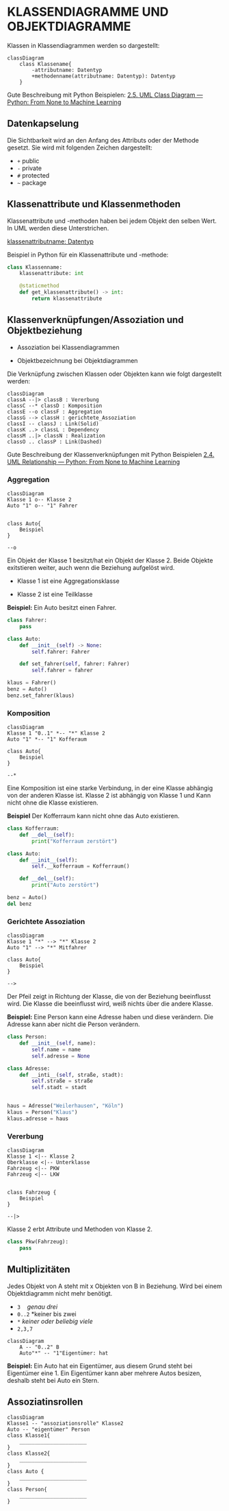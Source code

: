 # KLASSENDIAGRAMME UND OBJEKTDIAGRAMME

Klassen in Klassendiagrammen werden so dargestellt:

```mermaid
classDiagram
    class Klassename{
        -attributname: Datentyp 
        +methodenname(attributname: Datentyp): Datentyp
    }
```

Gute Beschreibung mit Python Beispielen: [2.5. UML Class Diagram &mdash; Python: From None to Machine Learning](https://python.astrotech.io/design-patterns/uml/class-diagram.html)

## Datenkapselung

Die Sichtbarkeit wird an den Anfang des Attributs oder der Methode gesetzt. Sie wird mit folgenden Zeichen dargestellt:

- `+` public
- `-` private
- `#` protected
- `~` package

## Klassenattribute und Klassenmethoden

Klassenattribute und -methoden haben bei jedem Objekt den selben Wert. In UML werden diese Unterstrichen.

<u>klassenattributname: Datentyp</u>

Beispiel in Python für ein Klassenattribute und -methode:

```python
class Klassenname:
    klassenattribute: int

    @staticmethod
    def get_klassenattribute() -> int:
        return klassenattribute
```

## Klassenverknüpfungen/Assoziation und Objektbeziehung

- Assoziation bei Klassendiagrammen

- Objektbezeichnung bei Objektdiagrammen

Die Verknüpfung zwischen Klassen oder Objekten kann wie folgt dargestellt werden:

```mermaid
classDiagram
classA --|> classB : Vererbung
classC --* classD : Komposition
classE --o classF : Aggregation
classG --> classH : gerichtete_Assoziation
classI -- classJ : Link(Solid)
classK ..> classL : Dependency
classM ..|> classN : Realization
classO .. classP : Link(Dashed)
```

Gute Beschreibung der Klassenverknüpfungen mit Python Beispielen [2.4. UML Relationship &mdash; Python: From None to Machine Learning](https://python.astrotech.io/design-patterns/uml/relationship.html)

### Aggregation

```mermaid
classDiagram
Klasse 1 o-- Klasse 2
Auto "1" o-- "1" Fahrer


class Auto{
    Beispiel
}
```

`--o` 

Ein Objekt der Klasse 1 besitzt/hat ein Objekt der Klasse 2. Beide Objekte exitstieren weiter, auch wenn die Beziehung aufgelöst wird.

- Klasse 1 ist eine Aggregationsklasse

- Klasse 2 ist eine Teilklasse

**Beispiel:** Ein Auto besitzt einen Fahrer.

```python
class Fahrer:
    pass

class Auto:
    def __init__(self) -> None:
        self.fahrer: Fahrer

    def set_fahrer(self, fahrer: Fahrer)
        self.fahrer = fahrer

klaus = Fahrer()
benz = Auto()
benz.set_fahrer(klaus)
```

### Komposition

```mermaid
classDiagram
Klasse 1 "0..1" *-- "*" Klasse 2
Auto "1" *-- "1" Kofferaum

class Auto{
    Beispiel
}
```

`--*`

Eine Komposition ist eine starke Verbindung, in der eine Klasse abhängig von der anderen Klasse ist.
Klasse 2 ist abhängig von Klasse 1 und Kann nicht ohne die Klasse existieren.

**Beispiel** Der Kofferraum kann nicht ohne das Auto existieren.

```python
class Kofferraum:
    def __del__(self):
        print("Kofferraum zerstört")

class Auto:
    def __init__(self):
        self.__kofferraum = Kofferraum()

    def __del__(self):
        print("Auto zerstört")

benz = Auto()
del benz
```

### Gerichtete Assoziation

```mermaid
classDiagram
Klasse 1 "*" --> "*" Klasse 2
Auto "1" --> "*" Mitfahrer

class Auto{
    Beispiel
} 
```

`-->`

Der Pfeil zeigt in Richtung der Klasse, die von der Beziehung beeinflusst wird. Die Klasse die beeinflusst wird, weiß nichts über die andere Klasse.

**Beispiel:** Eine Person kann eine Adresse haben und diese verändern. Die Adresse kann aber nicht die Person verändern.

```python
class Person:
    def __init__(self, name):
        self.name = name
        self.adresse = None 

class Adresse:
    def __inti__(self, straße, stadt):
        self.straße = straße
        self.stadt = stadt


haus = Adresse("Weilerhausen", "Köln")
klaus = Person("Klaus")
klaus.adresse = haus
```

### Vererbung

```mermaid
classDiagram
Klasse 1 <|-- Klasse 2
Oberklasse <|-- Unterklasse
Fahrzeug <|-- PKW
Fahrzeug <|-- LKW


class Fahrzeug {
    Beispiel
}
```

`--|>`

Klasse 2 erbt Attribute und Methoden von Klasse 2. 

```python
class Pkw(Fahrzeug):
    pass
```

## Multiplizitäten

Jedes Objekt von A steht mit x Objekten von B in Beziehung. Wird bei einem Objektdiagramm nicht mehr benötigt.

- `3`    *genau drei*
- `0..2`    *keiner bis zwei
- `*`     *keiner oder beliebig viele*
- `2,3,7` 

```mermaid
classDiagram
    A -- "0..2" B
    Auto"*" -- "1"Eigentümer: hat
```

**Beispiel:** Ein Auto hat ein Eigentümer, aus diesem Grund steht bei Eigentümer eine 1.  Ein Eigentümer kann aber mehrere Autos besizen, deshalb steht bei Auto ein Stern.

## Assoziatinsrollen

```mermaid
classDiagram
Klasse1 -- "assoziationsrolle" Klasse2
Auto -- "eigentümer" Person
class Klasse1{
    ______________________
}
class Klasse2{
    ______________________                      
}
class Auto {
    ______________________
}
class Person{
    ______________________
}
```
